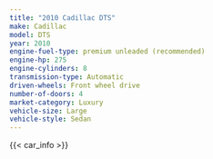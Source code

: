 ```yaml
---
title: "2010 Cadillac DTS"
make: Cadillac
model: DTS
year: 2010
engine-fuel-type: premium unleaded (recommended)
engine-hp: 275
engine-cylinders: 8
transmission-type: Automatic
driven-wheels: Front wheel drive
number-of-doors: 4
market-category: Luxury
vehicle-size: Large
vehicle-style: Sedan
---
```


{{< car_info >}}
